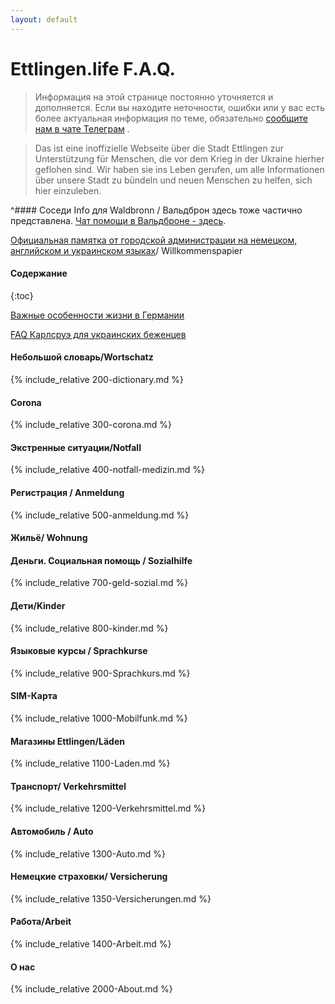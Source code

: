 ```yaml
---
layout: default
---
```

# Ettlingen.life F.A.Q.


>Информация на этой странице постоянно уточняется и дополняется. Если вы находите неточности, ошибки или у вас есть более актуальная информация по теме, обязательно [сообщите нам в чате Телеграм](https://t.me/ettlingen_help) .

> Das ist eine inoffizielle Webseite über die Stadt Ettlingen zur Unterstützung für Menschen, die vor dem Krieg in der Ukraine hierher geflohen sind. Wir haben sie ins Leben gerufen, um alle Informationen über unsere Stadt zu bündeln und neuen Menschen zu helfen, sich hier einzuleben.

^#### Соседи
Info для Waldbronn / Вальдброн здесь тоже частично представлена. [Чат помощи в Вальдброне - здесь](https://t.me/+ASBQltfIvPk2ZjNi).


[Официальная памятка от городской администрации на немецком, английском и украинском языках](https://www.ettlingen.de/willkommen)/ Willkommenspapier

#### Содержание 
{:toc}

[Важные особенности жизни в Германии](https://www.notion.so/9ae0a265ce894c9bb8c9e5876db76d02)

[FAQ Карлсруэ для украинских беженцев](https://ukraine-karlsruhe.github.io/FAQ/)

#### Небольшой словарь/Wortschatz
{% include_relative 200-dictionary.md %}

#### Corona
{% include_relative 300-corona.md %}

#### Экстренные ситуации/Notfall
{% include_relative 400-notfall-medizin.md %}

#### Регистрация / Anmeldung
{% include_relative  500-anmeldung.md %}

#### Жильё/ Wohnung

#### Деньги. Социальная помощь / Sozialhilfe

{% include_relative  700-geld-sozial.md %}

#### Дети/Kinder

{% include_relative  800-kinder.md %}

#### Языковые курсы / Sprachkurse

{% include_relative 900-Sprachkurs.md %}


#### SIM-Карта

{% include_relative 1000-Mobilfunk.md %}

#### Магазины Ettlingen/Läden


{% include_relative 1100-Laden.md %}

#### Транспорт/ Verkehrsmittel


{% include_relative 1200-Verkehrsmittel.md %}

#### Автомобиль / Auto


{% include_relative 1300-Auto.md %}

#### Немецкие страховки/ Versicherung


{% include_relative 1350-Versicherungen.md %}

#### Работа/Arbeit


{% include_relative 1400-Arbeit.md %}

#### О нас

{% include_relative 2000-About.md %}
